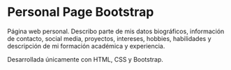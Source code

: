 # Personal Page Bootstrap
Página web personal. Describo parte de mis datos biográficos, información de contacto, social media, proyectos, intereses, hobbies, habilidades y descripción de mi formación académica y experiencia.

Desarrollada únicamente con HTML, CSS y Bootstrap.
